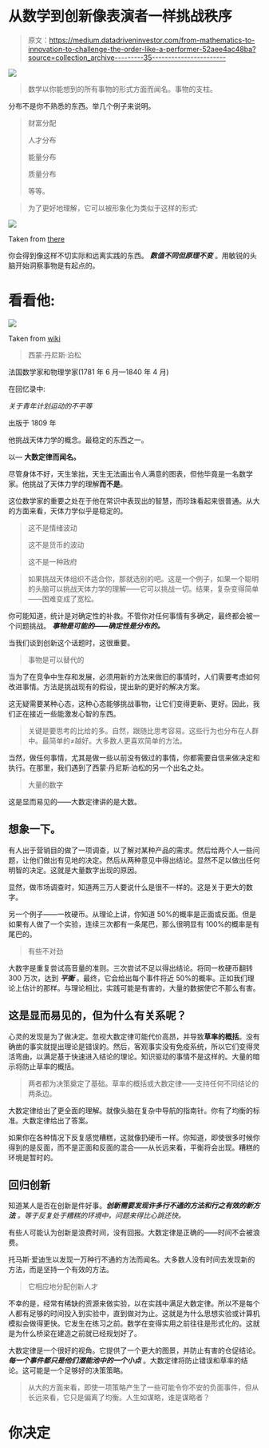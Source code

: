 # 从数学到创新像表演者一样挑战秩序

> 原文：<https://medium.datadriveninvestor.com/from-mathematics-to-innovation-to-challenge-the-order-like-a-performer-52aee4ac48ba?source=collection_archive---------35----------------------->

![](img/7c906fc48fe26886763d5fd8b40c21f9.png)

> 数学以你能想到的所有事物的形式方面而闻名。事物的支柱。

分布不是你不熟悉的东西。举几个例子来说明。

> 财富分配
> 
> 人才分布
> 
> 能量分布
> 
> 质量分布
> 
> 等等。

> 为了更好地理解，它可以被形象化为类似于这样的形式:

![](img/0b96bd1d475cb75ba046e43f7541b037.png)

Taken from [there](https://fromosia.wordpress.com/2017/03/19/stochastic-poisson-process/)

你会得到像这样不切实际和远离实践的东西。 ***数值不同但原理不变*** 。用敏锐的头脑开始洞察事物是有起点的。

# 看看他:

![](img/6bcc4e544f5561fb6b93af43f135c201.png)

Taken from [wiki](https://en.wikipedia.org/wiki/Sim%C3%A9on_Denis_Poisson#/media/File:Simeon_Poisson.jpg)

> 西蒙·丹尼斯·泊松

法国数学家和物理学家(1781 年 6 月—1840 年 4 月)

在回忆录中:

*关于青年计划运动的不平等*

出版于 1809 年

他挑战天体力学的概念。最稳定的东西之一。

以— **大数定律而闻名。**

尽管身体不好，天生笨拙，天生无法画出令人满意的图表，但他毕竟是一名数学家。他挑战了天体力学的理解**而不是**。

这位数学家的重要之处在于他在常识中表现出的智慧，而珍珠看起来很普通。从大的方面来看，天体力学似乎是稳定的。

> 这不是情绪波动
> 
> 这不是货币的波动
> 
> 这不是一种政府

> 如果挑战天体组织不适合你，那就选别的吧。这是一个例子，如果一个聪明的头脑可以挑战天体力学的理解——它可以挑战一切。结果，复杂变得简单——困难变成了宽松。

你可能知道，统计是对确定性的补救。不管你对任何事情有多确定，最终都会被一个问题挑战。 ***事物是可能的——确定性是分布的。***

当我们谈到创新这个话题时，这很重要。

> 事物是可以替代的

当为了在竞争中生存和发展，必须用新的方法来做旧的事情时，人们需要考虑如何改进事情。方法是挑战现有的假设，提出新的更好的解决方案。

这无疑需要某种心态，这种心态能够挑战事物，让它们变得更新、更好。因此，我们正在接近一些能激发心智的东西。

> 关键是要思考的比给的多。自然，跟随比思考容易。这些行为也分布在人群中。最简单的≠越好。大多数人更喜欢简单的方法。

当然，做任何事情，尤其是做一些以前没有做过的事情，你都需要自信来做决定和执行。在那里，我们遇到了西蒙·丹尼斯·泊松的另一个出名之处。

> 大量的数字

这是显而易见的——大数定律讲的是大数。

## 想象一下。

有人出于营销目的做了一项调查，以了解对某种产品的需求。然后给两个人一些问题，让他们做出有见地的决定。然后从两种意见中得出结论。显然不足以做出任何明智的决定。这就是大量数字出现的原因。

显然，做市场调查时，知道两三万人要说什么是很不一样的。这是关于更大的数字。

另一个例子——一枚硬币。从理论上讲，你知道 50%的概率是正面或反面。但是如果有人做了一个实验，连续三次都有一条尾巴，那么很明显有 100%的概率是有尾巴的。

> 有些不对劲

大数字是重复尝试高音量的准则。三次尝试不足以得出结论。将同一枚硬币翻转 300 万次，达到 ***平衡*** 。最终，它会给出每个事件将近 50%的概率。正如我们理论上估计的那样。与理论相比，实践可能是有害的，大量的数据使它不那么有害。

## 这是显而易见的，但为什么有关系呢？

心灵的发现是为了做决定。忽视大数定律可能代价高昂，并导致**草率的概括**。没有确凿的事实就提出理论是错误的。然后，客观事实没有免疫系统，所以它们变得灵活弯曲，以满足基于快速进入结论的理论。知识驱动的事情不是这样的。大量的暗示将防止草率的概括。

> 两者都为决策奠定了基础。草率的概括或大数定律——支持任何不同结论的两条边。

大数定律给出了更全面的理解。就像头脑在复杂中导航的指南针。你有了均衡的标准。大数定律给出了答案。

如果你在各种情况下反复感觉糟糕，这就像扔硬币一样。你知道，即使很多时候你得到的是反面，而不是正面和反面的混合——从长远来看，平衡将会出现。糟糕的环境是暂时的。

## 回归创新

知道某人是否在创新是件好事。***创新需要发现许多行不通的方法和行之有效的新方法*** *。等于反复处于糟糕的环境中，问题来得比心跳还快。*

有些人可能认为创新是浪费时间，没有回报。大数定律是正确的——时间不会被浪费。

托马斯·爱迪生以发现一万种行不通的方法而闻名。大多数人没有时间去发现新的方法，而是坚持一个有效的方法。

> 它相应地分配创新人才

不幸的是，经常有稀缺的资源来做实验，以在实践中满足大数定律。所以不是每个人都有足够的时间投入到实验中，直到做对为止。这就是为什么思想实验或计算机模拟会做得更快。它发生在练习之前。数学在变得实用之前往往是形式化的。这就是为什么桥梁在建造之前就已经规划好了。

大数定律是一个很好的视角。它提供了一个更大的图景，并防止有害的仓促结论。 ***每一个事件都只是他们潜能池中的一个小点*** 。大数定律将防止错误和草率的结论。这可能是一个足够好的决策策略。

> 从大的方面来看，即使一项策略产生了一些可能令你不安的负面事件，但从长远来看，它只是偏离了均衡。人生如谋略，谁是谋略者？

# 你决定